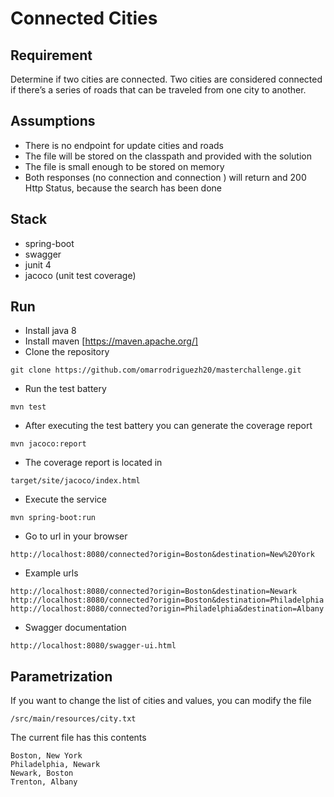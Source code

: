 Connected Cities
================

Requirement
------------

Determine if two cities are connected. Two cities are considered connected if there’s 
a series of roads that can be traveled from one city to another.

Assumptions
----------

- There is no endpoint for update cities and roads
- The file will be stored on the classpath and provided with the solution
- The file is small enough to be stored on memory
- Both responses (no connection and connection ) will return and 200 Http Status, because the search has been done

Stack
-----

- spring-boot
- swagger
- junit 4
- jacoco (unit test coverage)

Run
---

- Install java 8   
- Install maven    [https://maven.apache.org/]
- Clone the repository
```
git clone https://github.com/omarrodriguezh20/masterchallenge.git
```
- Run the test battery
```
mvn test
```
- After executing the test battery you can generate the coverage report
```
mvn jacoco:report
```
- The coverage report is located in
```
target/site/jacoco/index.html
```
- Execute the service
```
mvn spring-boot:run
```
- Go to url in your browser
```
http://localhost:8080/connected?origin=Boston&destination=New%20York
```
- Example urls
```
http://localhost:8080/connected?origin=Boston&destination=Newark
http://localhost:8080/connected?origin=Boston&destination=Philadelphia
http://localhost:8080/connected?origin=Philadelphia&destination=Albany
```
- Swagger documentation
```
http://localhost:8080/swagger-ui.html
```

Parametrization
---------------
If you want to change the list of cities and values, you can modify the file

```
/src/main/resources/city.txt
```

The current file has this contents
```
Boston, New York
Philadelphia, Newark
Newark, Boston
Trenton, Albany
``` 
